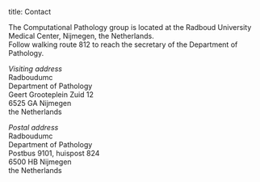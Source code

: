 title: Contact

The Computational Pathology group  is located at the Radboud University Medical Center, Nijmegen, the Netherlands. 
<br>Follow walking route 812 to reach the secretary of the Department of Pathology.

<i>Visiting address </i> 
<br>Radboudumc
<br>Department of Pathology
<br>Geert Grooteplein Zuid 12
<br>6525 GA Nijmegen
<br>the Netherlands

<i>Postal address </i>
<br>Radboudumc
<br>Department of Pathology
<br>Postbus 9101, huispost 824
<br>6500 HB Nijmegen
<br>the Netherlands
